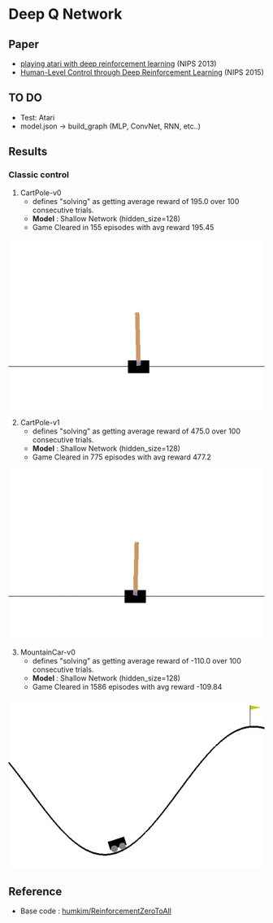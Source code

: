 # Deep Q Network
## Paper
- [playing atari with deep reinforcement learning](https://www.cs.toronto.edu/~vmnih/docs/dqn.pdf) (NIPS 2013)
- [Human-Level Control through Deep Reinforcement Learning](https://www.nature.com/nature/journal/v518/n7540/full/nature14236.html) (NIPS 2015)


## TO DO

- Test: Atari
- model.json -> build_graph (MLP, ConvNet, RNN, etc..)

## Results

### Classic control

1. CartPole-v0 
	- defines "solving" as getting average reward of 195.0 over 100 consecutive trials.
	- **Model** : Shallow Network (hidden_size=128)
	-  Game Cleared in 155 episodes with avg reward 195.45

![images](images/CartPole-v0.gif)

2. CartPole-v1
	- defines "solving" as getting average reward of 475.0 over 100 consecutive trials.
	- **Model** : Shallow Network (hidden_size=128)
	- Game Cleared in 775 episodes with avg reward 477.2

![images](images/CartPole-v1.gif)

3. MountainCar-v0
	- defines "solving" as getting average reward of -110.0 over 100 consecutive trials.
	- **Model** : Shallow Network (hidden_size=128)
	- Game Cleared in 1586 episodes with avg reward -109.84

![images](images/MountainCar-v0.gif)



## Reference

- Base code : [humkim/ReinforcementZeroToAll](https://github.com/hunkim/ReinforcementZeroToAll/blob/master/07_3_dqn_2015_cartpole.py)
